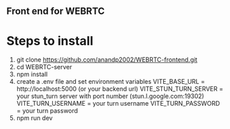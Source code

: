 ## Front end for WEBRTC

# Steps to install
1. git clone https://github.com/anandp2002/WEBRTC-frontend.git
2. cd WEBRTC-server
3. npm install
4. create a .env file and set environment variables
    VITE_BASE_URL = http://localhost:5000 (or your backend url)
    VITE_STUN_TURN_SERVER = your stun_turn server with port number (stun.l.google.com:19302)
    VITE_TURN_USERNAME = your turn username
    VITE_TURN_PASSWORD = your turn password
6. npm run dev
